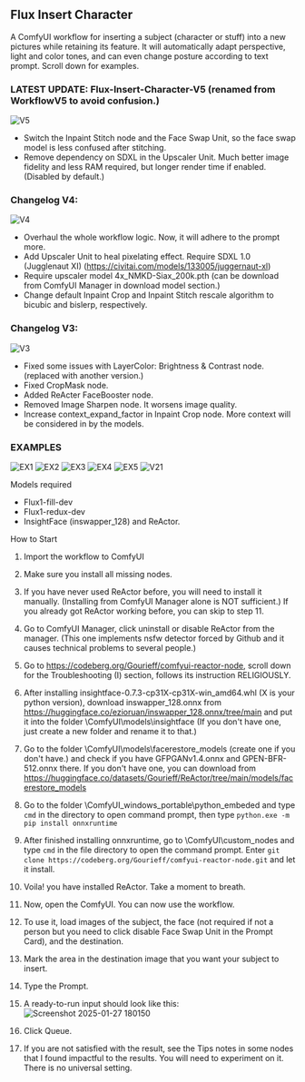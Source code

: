 ## Flux Insert Character
A ComfyUI workflow for inserting a subject (character or stuff) into a new pictures while retaining its feature. It will automatically adapt perspective, light and color tones, and can even change posture according to text prompt. Scroll down for examples.

### LATEST UPDATE: Flux-Insert-Character-V5 (renamed from WorkflowV5 to avoid confusion.)
![V5](https://github.com/user-attachments/assets/54acb11e-afed-4cfa-b9a4-8e3886da6ef6)

- Switch the Inpaint Stitch node and the Face Swap Unit, so the face swap model is less confused after stitching.
- Remove dependency on SDXL in the Upscaler Unit. Much better image fidelity and less RAM required, but longer render time if enabled. (Disabled by default.)

### Changelog V4:
![V4](https://github.com/user-attachments/assets/dd21c26b-8c06-496e-8cba-6626b9132f56)

- Overhaul the whole workflow logic. Now, it will adhere to the prompt more.
- Add Upscaler Unit to heal pixelating effect. Require SDXL 1.0 (Jugglenaut XI) (https://civitai.com/models/133005/juggernaut-xl)
- Require upscaler model 4x_NMKD-Siax_200k.pth (can be download from ComfyUI Manager in download model section.)
- Change default Inpaint Crop and Inpaint Stitch rescale algorithm to bicubic and bislerp, respectively.

### Changelog V3:
![V3](https://github.com/user-attachments/assets/cfab55df-ba20-4950-828c-fd0f10f50754)
- Fixed some issues with LayerColor: Brightness & Contrast node. (replaced with another version.)
- Fixed CropMask node.
- Added ReActer FaceBooster node.
- Removed Image Sharpen node. It worsens image quality.
- Increase context_expand_factor in Inpaint Crop node. More context will be considered in by the models.

### EXAMPLES
![EX1](https://github.com/user-attachments/assets/27167947-af92-4082-912f-5a83c7a8c946)
![EX2](https://github.com/user-attachments/assets/59df0f22-c69f-4fae-bf64-699d15ab7ebc)
![EX3](https://github.com/user-attachments/assets/a36b648a-b646-483b-a8cf-8738de266e0b)
![EX4](https://github.com/user-attachments/assets/2a8c6a97-729a-4764-9c04-b8636ce9a7eb)
![EX5](https://github.com/user-attachments/assets/e9b1fa15-289c-4452-b5c1-94163ef370a8)
![V21](https://github.com/user-attachments/assets/7a1a7d13-a3fb-4eba-b0d5-f10cef76e57e)



Models required
- Flux1-fill-dev
- Flux1-redux-dev
- InsightFace (inswapper_128) and ReActor.
  
How to Start
1. Import the workflow to ComfyUI
2. Make sure you install all missing nodes.
3. If you have never used ReActor before, you will need to install it manually. (Installing from ComfyUI Manager alone is NOT sufficient.) If you already got ReActor working before, you can skip to step 11.

4. Go to ComfyUI Manager, click uninstall or disable ReActor from the manager. (This one implements nsfw detector forced by Github and it causes technical problems to several people.)
5. Go to https://codeberg.org/Gourieff/comfyui-reactor-node, scroll down for the Troubleshooting (I) section, follows its instruction RELIGIOUSLY.
6. After installing insightface-0.7.3-cp31X-cp31X-win_amd64.whl (X is your python version), download inswapper_128.onnx from https://huggingface.co/ezioruan/inswapper_128.onnx/tree/main and put it into the folder \ComfyUI\models\insightface (If you don't have one, just create a new folder and rename it to that.)
7. Go to the folder \ComfyUI\models\facerestore_models (create one if you don't have.) and check if you have GFPGANv1.4.onnx and GPEN-BFR-512.onnx there. If you don't have one, you can download from  https://huggingface.co/datasets/Gourieff/ReActor/tree/main/models/facerestore_models
8. Go to the folder \ComfyUI_windows_portable\python_embeded and type ```cmd``` in the directory to open command prompt, then type ```python.exe -m pip install onnxruntime```
9. After finished installing onnxruntime, go to \ComfyUI\custom_nodes and type ```cmd``` in the file directory to open the command prompt. Enter ```git clone https://codeberg.org/Gourieff/comfyui-reactor-node.git``` and let it install.
10. Voila! you have installed ReActor. Take a moment to breath.
  
11. Now, open the ComfyUI. You can now use the workflow.
12. To use it, load images of the subject, the face (not required if not a person but you need to click disable Face Swap Unit in the Prompt Card), and the destination.
13. Mark the area in the destination image that you want your subject to insert.
15. Type the Prompt.
16. A ready-to-run input should look like this:
    ![Screenshot 2025-01-27 180150](https://github.com/user-attachments/assets/8bfe6761-e216-41c6-91fb-1d1e634af64b)
18. Click Queue.
19. If you are not satisfied with the result, see the Tips notes in some nodes that I found impactful to the results. You will need to experiment on it. There is no universal setting.
